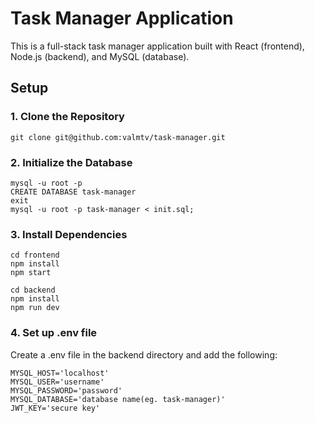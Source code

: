 # Task Manager Application

This is a full-stack task manager application built with React (frontend), Node.js (backend), and MySQL (database).


## Setup

### 1. Clone the Repository

```
git clone git@github.com:valmtv/task-manager.git 

```

### 2. Initialize the Database

```
mysql -u root -p
CREATE DATABASE task-manager
exit
mysql -u root -p task-manager < init.sql;
```

### 3. Install Dependencies

```frontend
cd frontend
npm install
npm start
```

```backend
cd backend
npm install
npm run dev
```

### 4. Set up .env file

Create a .env file in the backend directory and add the following:

```
MYSQL_HOST='localhost'
MYSQL_USER='username'
MYSQL_PASSWORD='password'
MYSQL_DATABASE='database name(eg. task-manager)'
JWT_KEY='secure key'
```
